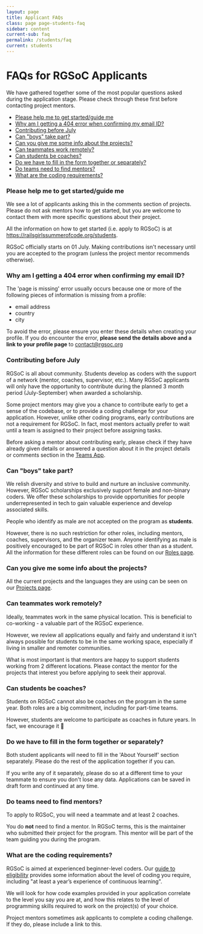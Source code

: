 ```yaml
---
layout: page
title: Applicant FAQs
class: page page-students-faq
sidebar: content
current-sub: faq
permalink: /students/faq
current: students
---
```


<h1>FAQs for RGSoC Applicants</h1>

We have gathered together some of the most popular questions asked during the application stage. Please check through these first before contacting project mentors.

* <a href="#start">Please help me to get started/guide me</a>
* <a href="#id">Why am I getting a 404 error when confirming my email ID?</a>
* <a href="#contributions">Contributing before July</a>
* <a href="#male">Can "boys" take part?</a>
* <a href="#projects">Can you give me some info about the projects?</a>
* <a href="#remote">Can teammates work remotely?</a>
* <a href="#roles">Can students be coaches?</a>
* <a href="#form">Do we have to fill in the form together or separately?</a>
* <a href="#mentors">Do teams need to find mentors?</a>
* <a href="#code">What are the coding requirements?</a>

<h3 id="start">Please help me to get started/guide me</h3>
<p>We see a lot of applicants asking this in the comments section of projects. Please do not ask mentors how to get started, but you are welcome to contact them with more specific questions about their project.</p>

<p>All the information on how to get started (i.e. apply to RGSoC) is at <a href="https://railsgirlssummerofcode.org/students" target="_blank">https://railsgirlssummerofcode.org/students</a>.</p>

<p>RGSoC officially starts on 01 July. Making contributions isn't necessary until you are accepted to the program (unless the project mentor recommends otherwise).</p>

<h3 id="id">Why am I getting a 404 error when confirming my email ID?</h3>
<p>The 'page is missing' error usually occurs because one or more of the following pieces of information is missing from a profile:
<ul>
  <li>email address</li>
  <li>country</li>
  <li>city</li>
</ul>

To avoid the error, please ensure you enter these details when creating your profile. If you do encounter the error, <b>please send the details above and a link to your profile page</b> to <a href="mailto:contact@rgsoc.org">contact@rgsoc.org</a></p>

<h3 id="contributions">Contributing before July</h3>
<p>RGSoC is all about community. Students develop as coders with the support of a network (mentor, coaches, supervisor, etc.). Many RGSoC applicants will only have the opportunity to contribute during the planned 3 month period (July-September) when awarded a scholarship.</p>

<p>Some project mentors may give you a chance to contribute early to get a sense of the codebase, or to provide a coding challenge for your application. However, unlike other coding programs, early contributions are not a requirement for RGSoC. In fact, most mentors actually prefer to wait until a team is assigned to their project before assigning tasks.</p>

<p>Before asking a mentor about contributing early, please check if they have already given details or answered a question about it in the project details or comments section in the <a href="https://teams.railsgirlssummerofcode.org/projects" target="_blank">Teams App</a>.</p>

<h3 id="male">Can "boys" take part?</h3>
<p>We relish diversity and strive to build and nurture an inclusive community. However, RGSoC scholarships exclusively support female and non-binary coders. We offer these scholarships to provide opportunities for people underrepresented in tech to gain valuable experience and develop associated skills.</p>

<p>People who identify as male are not accepted on the program as <b>students</b>.</p>

<p>However, there is no such restriction for other roles, including mentors, coaches, supervisors, and the organizer team. Anyone identifying as male is positively encouraged to be part of RGSoC in roles other than as a student. All the information for these different roles can be found on our <a href="https://railsgirlssummerofcode.org/about/roles/" target="_blank">Roles page</a>.</p>

<h3 id="projects">Can you give me some info about the projects?</h3>
<p>All the current projects and the languages they are using can be seen on our <a href="https://teams.railsgirlssummerofcode.org/projects" target="_blank">Projects page</a>.</p>

<h3 id="remote">Can teammates work remotely?</h3>
<p>Ideally, teammates work in the same physical location. This is beneficial to co-working - a valuable part of the RGSoC experience.</p>

<p>However, we review all applications equally and fairly and understand it isn't always possible for students to be in the same working space, especially if living in smaller and remoter communities.</p>

<p>What is most important is that mentors are happy to support students working from 2 different locations. Please contact the mentor for the projects that interest you before applying to seek their approval.</p>

<h3 id="roles">Can students be coaches?</h3>
<p>Students on RGSoC cannot also be coaches on the program in the same year. Both roles are a big commitment, including  for part-time teams.</p>

<p>However, students are welcome to participate as coaches in future years. In fact, we encourage it 🙌</p>

<h3 id="form">Do we have to fill in the form together or separately?</h3>
<p>Both student applicants will need to fill in the 'About Yourself' section separately. Please do the rest of the application together if you can.</p>

<p>If you write any of it separately, please do so at a different time to your teammate to ensure you don't lose any data. Applications can be saved in draft form and continued at any time.</p>

<h3 id="mentors">Do teams need to find mentors?</h3>
<p>To apply to RGSoC, you will need a teammate and at least 2 coaches.</p>

<p>You do <b>not</b> need to find a mentor. In RGSoC terms, this is the maintainer who submitted their project for the program. This mentor will be part of the team guiding you during the program.</p>

<h3 id="code">What are the coding requirements?</h3>
<p>RGSoC is aimed at experienced beginner-level coders. Our <a href="https://railsgirlssummerofcode.org/students/application/#eligibility" target="_blank">guide to eligibility</a> provides some information about the level of coding you require, including "at least a year’s experience of continuous learning".</p>

<p>We will look for how code examples provided in your application correlate to the level you say you are at, and how this relates to the level of programming skills required to work on the project(s) of your choice.</p>

<p>Project mentors sometimes ask applicants to complete a coding challenge. If they do, please include a link to this.</p>
